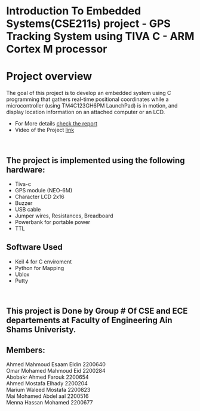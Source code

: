 # Introduction To Embedded Systems(CSE211s) project - GPS Tracking System using TIVA C - ARM Cortex M processor
# Project overview 
The goal of this project is to develop an embedded system using C programming that gathers real-time positional coordinates while a microcontroller (using TM4C123GH6PM LaunchPad) is in motion, and display 
location information on an attached computer or an LCD.

* For More details [check the report]()
* Video of the Project [link]()
</br>

## The project is implemented using the following hardware:
* Tiva-c
* GPS module (NEO-6M)  
* Character LCD 2x16
* Buzzer
* USB cable
* Jumper wires, Resistances, Breadboard
* Powerbank for portable power
* TTL


## Software Used
* Keil 4 for C enviroment
* Python for Mapping
* Ublox
* Putty

</br>

## This project is Done by Group # Of CSE and ECE departements at Faculty of Engineering Ain Shams Univeristy. </br>
## Members: </br>
Ahmed Mahmoud Esaam Eldin 2200640 </br>
Omar Mohamed Mahmoud Eid  2200284 </br>
Abobakr Ahmed Farouk 2200654 </br>
Ahmed Mostafa Elhady 2200204 </br>
Marium Waleed Mostafa 2200823 </br>
Mai Mohamed Abdel aal 2200516 </br>
Menna Hassan Mohamed 2200677 </br>
